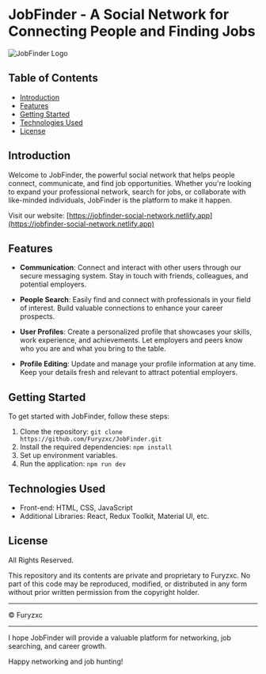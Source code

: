 # JobFinder - A Social Network for Connecting People and Finding Jobs

![JobFinder Logo](https://github.com/Furyzxc/social-network-2023/blob/f8bebba9648ccf8455b1928f94d27b105677ee3e/public/melon.png)

## Table of Contents

- [Introduction](#introduction)
- [Features](#features)
- [Getting Started](#getting-started)
- [Technologies Used](#technologies-used)
- [License](#license)

## Introduction

Welcome to JobFinder, the powerful social network that helps people connect, communicate, and find job opportunities. Whether you're looking to expand your professional network, search for jobs, or collaborate with like-minded individuals, JobFinder is the platform to make it happen.

Visit our website: [https://jobfinder-social-network.netlify.app](https://jobfinder-social-network.netlify.app)

## Features

- **Communication**: Connect and interact with other users through our secure messaging system. Stay in touch with friends, colleagues, and potential employers.

- **People Search**: Easily find and connect with professionals in your field of interest. Build valuable connections to enhance your career prospects.

- **User Profiles**: Create a personalized profile that showcases your skills, work experience, and achievements. Let employers and peers know who you are and what you bring to the table.

- **Profile Editing**: Update and manage your profile information at any time. Keep your details fresh and relevant to attract potential employers.

## Getting Started

To get started with JobFinder, follow these steps:

1. Clone the repository: `git clone https://github.com/Furyzxc/JobFinder.git`
2. Install the required dependencies: `npm install`
3. Set up environment variables.
4. Run the application: `npm run dev`

## Technologies Used

- Front-end: HTML, CSS, JavaScript
- Additional Libraries: React, Redux Toolkit, Material UI, etc.

## License

All Rights Reserved.

This repository and its contents are private and proprietary to Furyzxc. No part of this code may be reproduced, modified, or distributed in any form without prior written permission from the copyright holder.

---

© Furyzxc

---

I hope JobFinder will provide a valuable platform for networking, job searching, and career growth.

Happy networking and job hunting!
